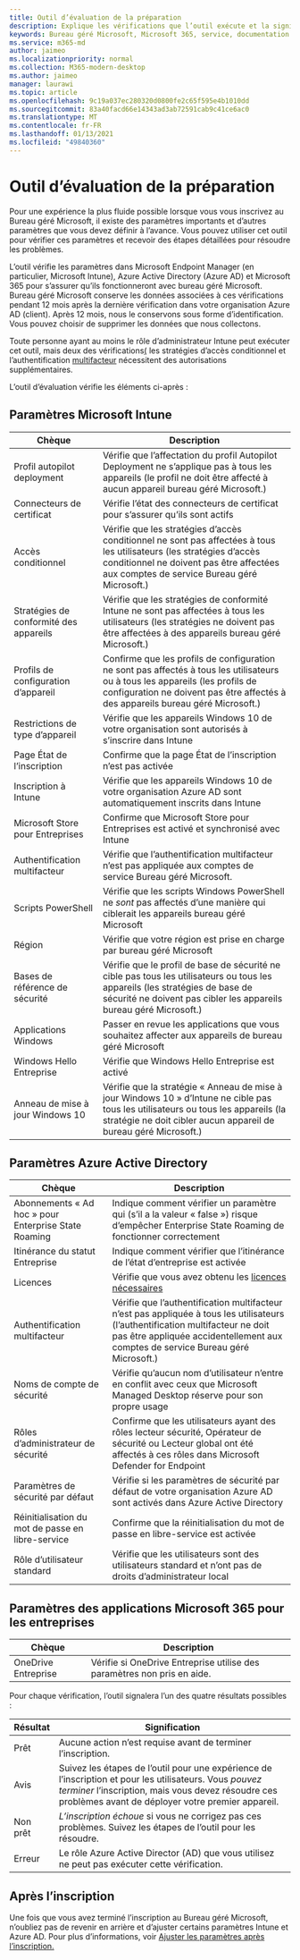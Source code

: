 ```yaml
---
title: Outil d’évaluation de la préparation
description: Explique les vérifications que l’outil exécute et la signification des résultats
keywords: Bureau géré Microsoft, Microsoft 365, service, documentation
ms.service: m365-md
author: jaimeo
ms.localizationpriority: normal
ms.collection: M365-modern-desktop
ms.author: jaimeo
manager: laurawi
ms.topic: article
ms.openlocfilehash: 9c19a037ec280320d0800fe2c65f595e4b1010dd
ms.sourcegitcommit: 83a40facd66e14343ad3ab72591cab9c41ce6ac0
ms.translationtype: MT
ms.contentlocale: fr-FR
ms.lasthandoff: 01/13/2021
ms.locfileid: "49840360"
---
```

# <a name="readiness-assessment-tool"></a>Outil d’évaluation de la préparation

Pour une expérience la plus fluide possible lorsque vous vous inscrivez au Bureau géré Microsoft, il existe des paramètres importants et d’autres paramètres que vous devez définir à l’avance. Vous pouvez utiliser cet outil pour vérifier ces paramètres et recevoir des étapes détaillées pour résoudre les problèmes.

L’outil vérifie les paramètres dans Microsoft Endpoint Manager (en particulier, Microsoft Intune), Azure Active Directory (Azure AD) et Microsoft 365 pour s’assurer qu’ils fonctionneront avec bureau géré Microsoft. Bureau géré Microsoft conserve les données associées à ces vérifications pendant 12 mois après la dernière vérification dans votre organisation Azure AD (client). Après 12 mois, nous le conservons sous forme d’identification.  Vous pouvez choisir de supprimer les données que nous collectons.

Toute personne ayant au moins le rôle d’administrateur Intune peut exécuter cet outil, mais deux des vérifications[(](readiness-assessment-fix.md#conditional-access-policies) les stratégies d’accès conditionnel et l’authentification [multifacteur](readiness-assessment-fix.md#multifactor-authentication) nécessitent des autorisations supplémentaires.
 
L’outil d’évaluation vérifie les éléments ci-après :

## <a name="microsoft-intune-settings"></a>Paramètres Microsoft Intune

|Chèque  |Description  |
|---------|---------|
|Profil autopilot deployment     | Vérifie que l’affectation du profil Autopilot Deployment ne s’applique pas à tous les appareils (le profil ne doit être affecté à aucun appareil bureau géré Microsoft.)        |
|Connecteurs de certificat     | Vérifie l’état des connecteurs de certificat pour s’assurer qu’ils sont actifs   |
|Accès conditionnel     | Vérifie que les stratégies d’accès conditionnel ne  sont pas affectées à tous les utilisateurs (les stratégies d’accès conditionnel ne doivent pas être affectées aux comptes de service Bureau géré Microsoft.)    |
|Stratégies de conformité des appareils     | Vérifie que les stratégies de conformité Intune  ne sont pas affectées à tous les utilisateurs (les stratégies ne doivent pas être affectées à des appareils bureau géré Microsoft.)    |
|Profils de configuration d’appareil     | Confirme que les profils de configuration ne sont pas  affectés à tous les utilisateurs ou à tous les appareils (les profils de configuration ne doivent pas être affectés à des appareils bureau géré Microsoft.)     |
|Restrictions de type d’appareil     | Vérifie que les appareils Windows 10 de votre organisation sont autorisés à s’inscrire dans Intune        |
|Page État de l’inscription     | Confirme que la page État de l’inscription n’est pas activée      |
|Inscription à Intune     | Vérifie que les appareils Windows 10 de votre organisation Azure AD sont automatiquement inscrits dans Intune         |
|Microsoft Store pour Entreprises     | Confirme que Microsoft Store pour Entreprises est activé et synchronisé avec Intune        |
|Authentification multifacteur | Vérifie que l’authentification multifacteur n’est pas appliquée aux comptes de service Bureau géré Microsoft.
|Scripts PowerShell     | Vérifie que les scripts Windows PowerShell ne *sont* pas affectés d’une manière qui ciblerait les appareils bureau géré Microsoft    |
|Région     | Vérifie que votre région est prise en charge par bureau géré Microsoft        |
|Bases de référence de sécurité     | Vérifie que le profil de base de sécurité ne cible  pas tous les utilisateurs ou tous les appareils (les stratégies de base de sécurité ne doivent pas cibler les appareils bureau géré Microsoft.)       |
|Applications Windows     | Passer en revue les applications que vous souhaitez affecter aux appareils de bureau géré Microsoft      |
|Windows Hello Entreprise     | Vérifie que Windows Hello Entreprise est activé        |
|Anneau de mise à jour Windows 10     | Vérifie que la stratégie « Anneau de mise à jour Windows 10 » d’Intune ne cible pas tous les utilisateurs ou tous les appareils (la stratégie ne doit cibler aucun appareil de bureau géré Microsoft.)      |


## <a name="azure-active-directory-settings"></a>Paramètres Azure Active Directory

|Chèque  |Description  |
|---------|---------|
|Abonnements « Ad hoc » pour Enterprise State Roaming     | Indique comment vérifier un paramètre qui (s’il a la valeur « false ») risque d’empêcher Enterprise State Roaming de fonctionner correctement  |
|Itinérance du statut Entreprise     | Indique comment vérifier que l’itinérance de l’état d’entreprise est activée       |
|Licences     | Vérifie que vous avez obtenu les [licences nécessaires](prerequisites.md#more-about-licenses)         |
|Authentification multifacteur     | Vérifie que l’authentification multifacteur n’est pas appliquée à tous les utilisateurs (l’authentification multifacteur ne doit pas être appliquée accidentellement aux comptes de service Bureau géré Microsoft.)|
|Noms de compte de sécurité   | Vérifie qu’aucun nom d’utilisateur n’entre en conflit avec ceux que Microsoft Managed Desktop réserve pour son propre usage        |
|Rôles d’administrateur de sécurité     | Confirme que les utilisateurs ayant des rôles lecteur sécurité, Opérateur de sécurité ou Lecteur global ont été affectés à ces rôles dans Microsoft Defender for Endpoint         |
|Paramètres de sécurité par défaut | Vérifie si les paramètres de sécurité par défaut de votre organisation Azure AD sont activés dans Azure Active Directory |
|Réinitialisation du mot de passe en libre-service     | Confirme que la réinitialisation du mot de passe en libre-service est activée        |
|Rôle d’utilisateur standard     | Vérifie que les utilisateurs sont des utilisateurs standard et n’ont pas de droits d’administrateur local         |


## <a name="microsoft-365-apps-for-enterprise-settings"></a>Paramètres des applications Microsoft 365 pour les entreprises

|Chèque  |Description  |
|---------|---------|
|OneDrive Entreprise     | Vérifie si OneDrive Entreprise utilise des paramètres non pris en aide.        |


Pour chaque vérification, l’outil signalera l’un des quatre résultats possibles :


|Résultat  |Signification  |
|---------|---------|
|Prêt     | Aucune action n’est requise avant de terminer l’inscription.        |
|Avis    | Suivez les étapes de l’outil pour une expérience de l’inscription et pour les utilisateurs. Vous *pouvez terminer* l’inscription, mais vous devez résoudre ces problèmes avant de déployer votre premier appareil.        |
|Non prêt | *L’inscription échoue* si vous ne corrigez pas ces problèmes. Suivez les étapes de l’outil pour les résoudre.        |
|Erreur | Le rôle Azure Active Director (AD) que vous utilisez ne peut pas exécuter cette vérification. |

## <a name="after-enrollment"></a>Après l’inscription

Une fois que vous avez terminé l’inscription au Bureau géré Microsoft, n’oubliez pas de revenir en arrière et d’ajuster certains paramètres Intune et Azure AD. Pour plus d’informations, voir [Ajuster les paramètres après l’inscription.](../get-started/conditional-access.md)
